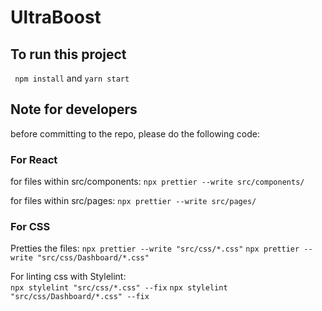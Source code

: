 # UltraBoost

## To run this project
``` npm install```
and 
``` yarn start ```

## Note for developers
before committing to the repo, please do the following code:

### For React
for files within src/components:
``` npx prettier --write src/components/ ```

for files within src/pages:
``` npx prettier --write src/pages/ ```

### For CSS
Pretties the files:
``` npx prettier --write "src/css/*.css" ```
``` npx prettier --write "src/css/Dashboard/*.css" ```

For linting css with Stylelint:  
``` npx stylelint "src/css/*.css" --fix ```
``` npx stylelint "src/css/Dashboard/*.css" --fix ```